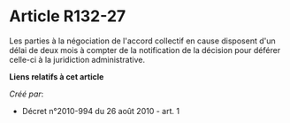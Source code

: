 # Article R132-27

Les parties à la négociation de l'accord collectif en cause disposent d'un délai de deux mois à compter de la notification de
la décision pour déférer celle-ci à la juridiction administrative.

**Liens relatifs à cet article**

_Créé par_:

  - Décret n°2010-994 du 26 août 2010 - art. 1
